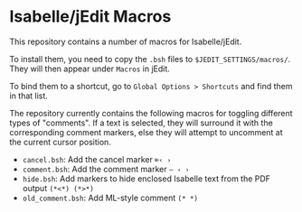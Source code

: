 # Isabelle/jEdit Macros

This repository contains a number of macros for Isabelle/jEdit.

To install them, you need to copy the `.bsh` files to
`$JEDIT_SETTINGS/macros/`.
They will then appear under `Macros` in jEdit.

To bind them to a shortcut, go to `Global Options > Shortcuts` and find them in that list.

The repository currently contains the following macros for toggling different types of "comments". If a text is selected, they
will surround it with the corresponding comment markers, else they will attempt to uncomment at the current cursor position.
- `cancel.bsh`: Add the cancel marker `⌦‹ ›`
- `comment.bsh`: Add the comment marker `― ‹ ›`
- `hide.bsh`: Add markers to hide enclosed Isabelle text from the PDF output `(*<*) (*>*)`
- `old_comment.bsh`: Add ML-style comment `(* *)`